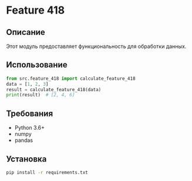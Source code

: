 # Feature 418
## Описание
Этот модуль предоставляет функциональность для обработки данных.
## Использование
```python
from src.feature_418 import calculate_feature_418
data = [1, 2, 3]
result = calculate_feature_418(data)
print(result)  # [2, 4, 6]
```
## Требования
- Python 3.6+
- numpy
- pandas
## Установка
```bash
pip install -r requirements.txt
```